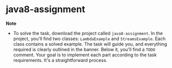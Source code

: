 # java8-assignment

**Note**
- To solve the task, download the project called `java8-assignment`. In the project, you'll find two classes: `LambdaExample` and `StreamsExample`. Each class contains a solved example. The task will guide you, and everything required is clearly outlined in the banner. Below it, you'll find a `TODO` comment. Your goal is to implement each part according to the task requirements. It's a straightforward process.
